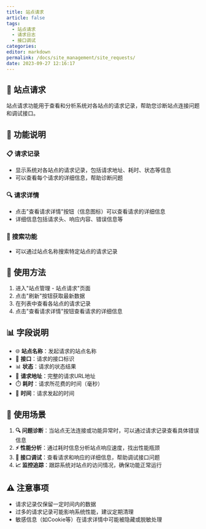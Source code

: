 ```yaml
---
title: 站点请求
article: false
tags: 
  - 站点请求
  - 请求日志
  - 接口调试
categories: 
editor: markdown
permalink: /docs/site_management/site_requests/
date: 2023-09-27 12:16:17
---
```


## 📡 站点请求

站点请求功能用于查看和分析系统对各站点的请求记录，帮助您诊断站点连接问题和调试接口。

## 🧩 功能说明

### 📋 请求记录

- 显示系统对各站点的请求记录，包括请求地址、耗时、状态等信息
- 可以查看每个请求的详细信息，帮助诊断问题

### 🔍 请求详情

- 点击"查看请求详情"按钮（信息图标）可以查看请求的详细信息
- 详细信息包括请求头、响应内容、错误信息等

### 🔎 搜索功能

- 可以通过站点名称搜索特定站点的请求记录

## 📖 使用方法

1. 进入"站点管理 - 站点请求"页面
2. 点击"刷新"按钮获取最新数据
3. 在列表中查看各站点的请求记录
4. 点击"查看请求详情"按钮查看请求的详细信息

## 📊 字段说明

- 🌐 **站点名称**：发起请求的站点名称
- 📡 **接口**：请求的接口标识
- 📊 **状态**：请求的状态结果
- 🔗 **请求地址**：完整的请求URL地址
- ⏱️ **耗时**：请求所花费的时间（毫秒）
- 📅 **时间**：请求发起的时间

## 🎯 使用场景

1. **🔍 问题诊断**：当站点无法连接或功能异常时，可以通过请求记录查看具体错误信息
2. **⚡ 性能分析**：通过耗时信息分析站点响应速度，找出性能瓶颈
3. **🔧 接口调试**：查看请求和响应的详细信息，帮助调试接口问题
4. **📈 监控追踪**：跟踪系统对站点的访问情况，确保功能正常运行

## ⚠️ 注意事项

- 请求记录仅保留一定时间内的数据
- 过多的请求记录可能影响系统性能，建议定期清理
- 敏感信息（如Cookie等）在请求详情中可能被隐藏或脱敏处理